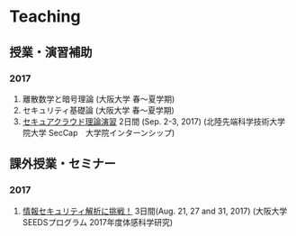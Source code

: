 Teaching
===============================
授業・演習補助
-------------------------------
### 2017 ###
1. 離散数学と暗号理論 (大阪大学 春～夏学期)
2. セキュリティ基礎論 (大阪大学 春～夏学期)
3. [セキュアクラウド理論演習](http://grampus.jaist.ac.jp/miyaji-lab/basic-seccap/) 2日間 (Sep. 2-3, 2017) (北陸先端科学技術大学院大学 SecCap　大学院インターンシップ)

課外授業・セミナー
-------------------------------
### 2017 ###
1. [情報セキュリティ解析に挑戦！](https://seeds.celas.osaka-u.ac.jp/taikan_course/theme2017.html#004) 3日間(Aug. 21, 27 and 31, 2017) (大阪大学 SEEDSプログラム 2017年度体感科学研究)
